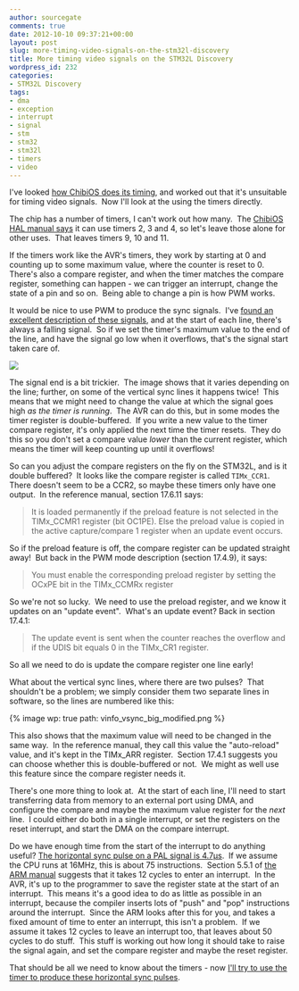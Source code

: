 ```yaml
---
author: sourcegate
comments: true
date: 2012-10-10 09:37:21+00:00
layout: post
slug: more-timing-video-signals-on-the-stm32l-discovery
title: More timing video signals on the STM32L Discovery
wordpress_id: 232
categories:
- STM32L Discovery
tags:
- dma
- exception
- interrupt
- signal
- stm
- stm32
- stm32l
- timers
- video
---
```


I've looked [how ChibiOS does its timing](http://sourcegate.wordpress.com/2012/10/07/timing-video-signals-from-the-stm32l-discovery/), and worked out that it's unsuitable for timing video signals.  Now I'll look at the using the timers directly.

The chip has a number of timers, I can't work out how many.  The [ChibiOS HAL manual says](http://chibios.sourceforge.net/docs/hal_stm32l1xx_rm/group___s_t_m32_l1xx___g_p_t.html) it can use timers 2, 3 and 4, so let's leave those alone for other uses.  That leaves timers 9, 10 and 11.

If the timers work like the AVR's timers, they work by starting at 0 and counting up to some maximum value, where the counter is reset to 0.  There's also a compare register, and when the timer matches the compare register, something can happen - we can trigger an interrupt, change the state of a pin and so on.  Being able to change a pin is how PWM works.

It would be nice to use PWM to produce the sync signals.  I've [found an excellent description of these signals](http://www.rickard.gunee.com/projects/video/pic/howto.php), and at the start of each line, there's always a falling signal.  So if we set the timer's maximum value to the end of the line, and have the signal go low when it overflows, that's the signal start taken care of.


[![](http://www.rickard.gunee.com/projects/video/pic/vinfo_vsync_big.png)](http://www.rickard.gunee.com/projects/video/pic/vinfo_vsync_big.png)


The signal end is a bit trickier.  The image shows that it varies depending on the line; further, on some of the vertical sync lines it happens twice!  This means that we might need to change the value at which the signal goes high _as the timer is running_.  The AVR can do this, but in some modes the timer register is double-buffered.  If you write a new value to the timer compare register, it's only applied the next time the timer resets.  They do this so you don't set a compare value _lower_ than the current register, which means the timer will keep counting up until it overflows!

So can you adjust the compare registers on the fly on the STM32L, and is it double buffered?  It looks like the compare register is called `TIMx_CCR1`.  There doesn't seem to be a CCR2, so maybe these timers only have one output.  In the reference manual, section 17.6.11 says:


<blockquote>It is loaded permanently if the preload feature is not selected in the TIMx_CCMR1 register (bit OC1PE). Else the preload value is copied in the active capture/compare 1 register when an update event occurs.</blockquote>


So if the preload feature is off, the compare register can be updated straight away!  But back in the PWM mode description (section 17.4.9), it says:


<blockquote>You must enable the corresponding preload register by setting the OCxPE bit in the TIMx_CCMRx register</blockquote>


So we're not so lucky.  We need to use the preload register, and we know it updates on an "update event".  What's an update event? Back in section 17.4.1:


<blockquote>The update event is sent when the counter reaches the overflow and if the UDIS bit equals 0 in the TIMx_CR1 register.</blockquote>


So all we need to do is update the compare register one line early!

What about the vertical sync lines, where there are two pulses?  That shouldn't be a problem; we simply consider them two separate lines in software, so the lines are numbered like this:

{% image wp: true path: vinfo_vsync_big_modified.png %}

This also shows that the maximum value will need to be changed in the same way.  In the reference manual, they call this value the "auto-reload" value, and it's kept in the TIMx_ARR register.  Section 17.4.1 suggests you can choose whether this is double-buffered or not.  We might as well use this feature since the compare register needs it.

There's one more thing to look at.  At the start of each line, I'll need to start transferring data from memory to an external port using DMA, and configure the compare and maybe the maximum value register for the _next_ line.  I could either do both in a single interrupt, or set the registers on the reset interrupt, and start the DMA on the compare interrupt.

Do we have enough time from the start of the interrupt to do anything useful? [The horizontal sync pulse on a PAL signal is 4.7μs](http://en.wikipedia.org/wiki/PAL#PAL_signal_details).  If we assume the CPU runs at 16MHz, this is about 75 instructions.  Section 5.5.1 of [the ARM manual](http://infocenter.arm.com/help/topic/com.arm.doc.ddi0337g/DDI0337G_cortex_m3_r2p0_trm.pdf) suggests that it takes 12 cycles to enter an interrupt.  In the AVR, it's up to the programmer to save the register state at the start of an interrupt.  This means it's a good idea to do as little as possible in an interrupt, because the compiler inserts lots of "push" and "pop" instructions around the interrupt.  Since the ARM looks after this for you, and takes a fixed amount of time to enter an interrupt, this isn't a problem.  If we assume it takes 12 cycles to leave an interrupt too, that leaves about 50 cycles to do stuff.  This stuff is working out how long it should take to raise the signal again, and set the compare register and maybe the reset register.

That should be all we need to know about the timers - now [I'll try to use the timer to produce these horizontal sync pulses](http://sourcegate.wordpress.com/2012/10/16/coding-pwm-on-the-stm32l/).
